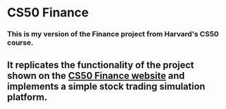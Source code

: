 # CS50 Finance

### This is my version of the Finance project from Harvard's CS50 course. 
## It replicates the functionality of the project shown on the [CS50 Finance website](https://finance.cs50.net/) and implements a simple stock trading simulation platform.
